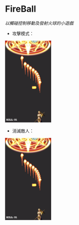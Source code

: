 # FireBall

 *以觸碰控制移動及發射火球的小遊戲*

+ 攻擊模式：

<img src="https://github.com/seanhao/FireBall/blob/master/Demo/demo_1.png" width="30%" height="30%">

+ 消滅敵人：

<img src="https://github.com/seanhao/FireBall/blob/master/Demo/demo_1.png" width="30%" height="30%">
